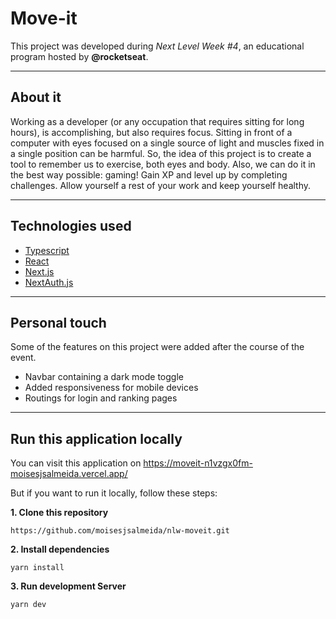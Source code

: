 # Move-it

This project was developed during *Next Level Week #4*, an educational program hosted by **@rocketseat**.

---

## About it

Working as a developer (or any occupation that requires sitting for long hours), is accomplishing, but also requires focus. Sitting in front of a computer with eyes focused on a single source of light and muscles fixed in a single position can be harmful.
So, the idea of this project is to create a tool to remember us to exercise, both eyes and body. Also, we can do it in the best way possible: gaming! 
Gain XP and level up by completing challenges. Allow yourself a rest of your work and keep yourself healthy.

---

## Technologies used

- [Typescript](https://www.typescriptlang.org/) 
- [React](https://reactjs.org/)
- [Next.js](https://nextjs.org/)
- [NextAuth.js](https://next-auth.js.org)

---

## Personal touch

Some of the features on this project were added after the course of the event.

- Navbar containing a dark mode toggle
- Added responsiveness for mobile devices
- Routings for login and ranking pages

---

## Run this application locally

You can visit this application on https://moveit-n1vzgx0fm-moisesjsalmeida.vercel.app/

But if you want to run it locally, follow these steps:

**1. Clone this repository**

```https://github.com/moisesjsalmeida/nlw-moveit.git```

**2. Install dependencies**

```yarn install```

**3. Run development Server**

```yarn dev```
